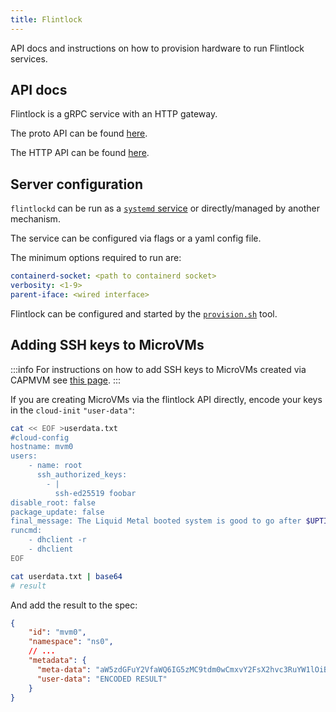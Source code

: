 ```yaml
---
title: Flintlock
---
```


API docs and instructions on how to provision hardware to run Flintlock services.

## API docs

Flintlock is a gRPC service with an HTTP gateway.

The proto API can be found [here][proto-api].

The HTTP API can be found [here][http-api].

## Server configuration

`flintlockd` can be run as a [`systemd` service][service] or directly/managed by another mechanism.

The service can be configured via flags or a yaml config file.

The minimum options required to run are:

```yaml
containerd-socket: <path to containerd socket>
verbosity: <1-9>
parent-iface: <wired interface>
```

Flintlock can be configured and started by the [`provision.sh`][provision] tool.

## Adding SSH keys to MicroVMs

:::info
For instructions on how to add SSH keys to MicroVMs created via CAPMVM see
[this page][capmvm].
:::

If you are creating MicroVMs via the flintlock API directly, encode your keys
in the `cloud-init` `"user-data"`:

```bash
cat << EOF >userdata.txt
#cloud-config
hostname: mvm0
users:
    - name: root
      ssh_authorized_keys:
        - |
          ssh-ed25519 foobar
disable_root: false
package_update: false
final_message: The Liquid Metal booted system is good to go after $UPTIME seconds
runcmd:
    - dhclient -r
    - dhclient
EOF

cat userdata.txt | base64
# result
```

And add the result to the spec:
```json
{
    "id": "mvm0",
    "namespace": "ns0",
    // ...
    "metadata": {
      "meta-data": "aW5zdGFuY2VfaWQ6IG5zMC9tdm0wCmxvY2FsX2hvc3RuYW1lOiBtdm0wCnBsYXRmb3JtOiBsaXF1aWRfbWV0YWwK",
      "user-data": "ENCODED RESULT"
    }
}
```

[capmvm]: /docs/component-info/capmvm/#adding-ssh-keys-to-microvms
[service]: https://github.com/liquidmetal-dev/flintlock/blob/main/flintlockd.service
[provision]: https://github.com/liquidmetal-dev/flintlock/tree/main/hack/scripts#provisionsh
[proto-api]: https://buf.build/weaveworks-liquidmetal/flintlock
[http-api]: https://weaveworks-liquidmetal.github.io/flintlock/flintlock-api/
